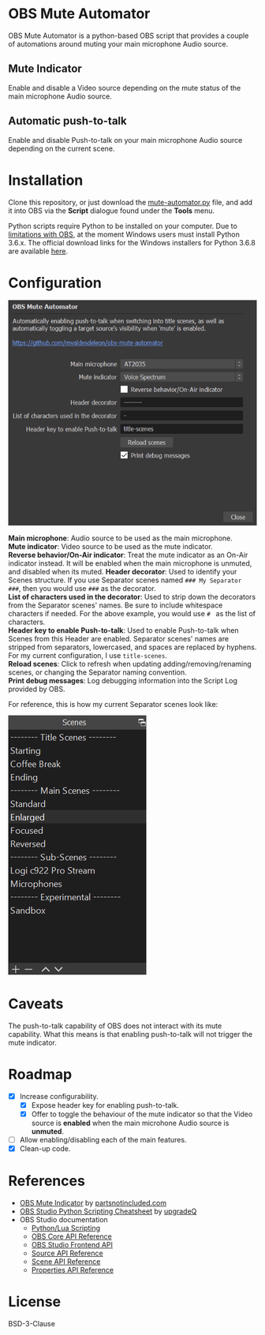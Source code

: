 # OBS Mute Automator

OBS Mute Automator is a python-based OBS script that provides a couple of automations around muting your main microphone Audio source.

## Mute Indicator

Enable and disable a Video source depending on the mute status of the main microphone Audio source.

## Automatic push-to-talk

Enable and disable Push-to-talk on your main microphone Audio source depending on the current scene.

# Installation

Clone this repository, or just download the [mute-automator.py](https://raw.githubusercontent.com/mvaldesdeleon/obs-mute-automator/mainline/mute-automator.py) file, and add it into OBS via the **Script** dialogue found under the **Tools** menu.

Python scripts require Python to be installed on your computer. Due to [limitations with OBS](https://obsproject.com/docs/scripting.html), at the moment Windows users must install Python 3.6.x. The official download links for the Windows installers for Python 3.6.8 are available [here](https://www.python.org/downloads/release/python-368/).

# Configuration

![Configuration screen](https://raw.githubusercontent.com/mvaldesdeleon/obs-mute-automator/mainline/images/config.png)

**Main microphone**: Audio source to be used as the main microphone.  
**Mute indicator**: Video source to be used as the mute indicator.  
**Reverse behavior/On-Air indicator**: Treat the mute indicator as an On-Air indicator instead. It will be enabled when the main microphone is unmuted, and disabled when its muted.
**Header decorator**: Used to identify your Scenes structure. If you use Separator scenes named `### My Separator ###`, then you would use `###` as the decorator.  
**List of characters used in the decorator**: Used to strip down the decorators from the Separator scenes' names. Be sure to include whitespace characters if needed. For the above example, you would use `# ` as the list of characters.  
**Header key to enable Push-to-talk**: Used to enable Push-to-talk when Scenes from this Header are enabled. Separator scenes' names are stripped from separators, lowercased, and spaces are replaced by hyphens. For my current configuration, I use `title-scenes`.  
**Reload scenes**: Click to refresh when updating adding/removing/renaming scenes, or changing the Separator naming convention.  
**Print debug messages**: Log debugging information into the Script Log provided by OBS.

For reference, this is how my current Separator scenes look like:

![Separator scenes](https://raw.githubusercontent.com/mvaldesdeleon/obs-mute-automator/mainline/images/scenes.png)

# Caveats

The push-to-talk capability of OBS does not interact with its mute capability. What this means is that enabling push-to-talk will not trigger the mute indicator.

# Roadmap

* [x] Increase configurability.
  * [x] Expose header key for enabling push-to-talk.
  * [x] Offer to toggle the behaviour of the mute indicator so that the Video source is **enabled** when the main microhone Audio source is **unmuted**.
* [ ] Allow enabling/disabling each of the main features.
* [x] Clean-up code.

# References

* [OBS Mute Indicator](https://github.com/dmadison/OBS-Mute-Indicator) by [partsnotincluded.com](https://www.partsnotincluded.com/)
* [OBS Studio Python Scripting Cheatsheet](https://github.com/upgradeQ/OBS-Studio-Python-Scripting-Cheatsheet-obspython-Examples-of-API) by [upgradeQ](https://github.com/upgradeQ)
* OBS Studio documentation
  * [Python/Lua Scripting](https://obsproject.com/docs/scripting.html)
  * [OBS Core API Reference](https://obsproject.com/docs/reference-core.html)
  * [OBS Studio Frontend API](https://obsproject.com/docs/reference-frontend-api.html)
  * [Source API Reference](https://obsproject.com/docs/reference-sources.html)
  * [Scene API Reference](https://obsproject.com/docs/reference-scenes.html)
  * [Properties API Reference](https://obsproject.com/docs/reference-properties.html)

# License
BSD-3-Clause